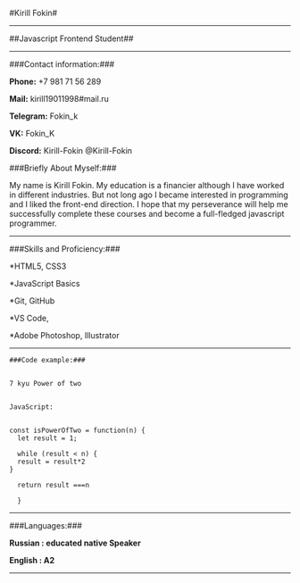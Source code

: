 #Kirill Fokin#


********* 


##Javascript Frontend Student##


********* 


###Contact information:###


**Phone:** +7 981 71 56 289 


**Mail:** kirill19011998#mail.ru


**Telegram:** Fokin_k


**VK:** Fokin_K


**Discord:** Kirill-Fokin @Kirill-Fokin



###Briefly About Myself:###


My name is Kirill Fokin. My education is a financier although I have worked in different industries. But not long ago I became interested in programming and I liked the front-end direction. I hope that my perseverance will help me successfully complete these courses and become a full-fledged javascript programmer.
********* 


###Skills and Proficiency:###


*HTML5, CSS3


*JavaScript Basics


*Git, GitHub


*VS Code, 


*Adobe Photoshop, Illustrator

********* 


```
###Code example:###


7 kyu Power of two 


JavaScript:


const isPowerOfTwo = function(n) {
  let result = 1;
  
  while (result < n) {
  result = result*2
}
  
  return result ===n 
  
  }
  ```

********* 
 ###Languages:###


**Russian : educated native Speaker**


**English : A2**


********* 